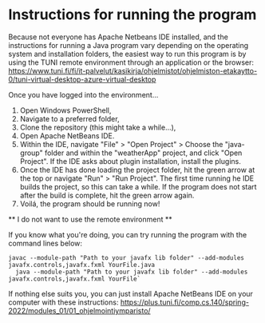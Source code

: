 # Instructions for running the program

Because not everyone has Apache Netbeans IDE installed, and the instructions for running a Java program vary depending on the operating system and 
installation folders, the easiest way to run this program is by using the TUNI remote environment through an application or the browser:
https://www.tuni.fi/fi/it-palvelut/kasikirja/ohjelmistot/ohjelmiston-etakaytto-0/tuni-virtual-desktop-azure-virtual-desktop

Once you have logged into the environment...
1. Open Windows PowerShell,
1. Navigate to a preferred folder,
2. Clone the repository (this might take a while...),
3. Open Apache NetBeans IDE.
4. Within the IDE, navigate "File" > "Open Project" > Choose the "java-group" folder and within the "weatherApp" project, and click "Open Project".
If the IDE asks about plugin installation, install the plugins.
5. Once the IDE has done loading the project folder, hit the green arrow at the top or navigate "Run" > "Run Project". 
The first time running he IDE builds the project, so this can take a while. If the program does not start after the build is complete, hit the green
arrow again.
6. Voilá, the program should be running now!

** I do not want to use the remote environment **

If you know what you're doing, you can try running the program with the command lines below:
```
javac --module-path "Path to your javafx lib folder" --add-modules javafx.controls,javafx.fxml YourFile.java
  java --module-path "Path to your javafx lib folder" --add-modules javafx.controls,javafx.fxml YourFile`
```
If nothing else suits you, you can just install Apache NetBeans IDE on your computer with these instructions: https://plus.tuni.fi/comp.cs.140/spring-2022/modules_01/01_ohjelmointiymparisto/
